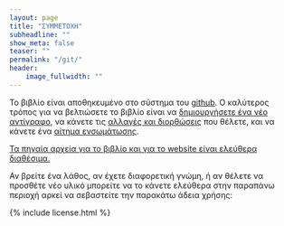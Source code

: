 ```yaml
---
layout: page
title: "ΣΥΜΜΕΤΟΧΗ"
subheadline: ""
show_meta: false
teaser: ""
permalink: "/git/"
header:
    image_fullwidth: ""
---
```


Το βιβλίο είναι αποθηκευμένο στο σύστημα του [github](http://www.github.com). Ο καλύτερος τρόπος για να βελτιώσετε το βιβλίο είναι να [δημιουργήσετε ένα νέο αντίγραφο](https://guides.github.com/activities/forking/), να κάνετε τις [αλλαγές και διορθώσεις](https://guides.github.com/introduction/flow/) που θέλετε, και να κάνετε ένα [αίτημα ενσωμάτωσης](https://guides.github.com/activities/hello-world/#pr).

[Τα πηγαία αρχεία για το βιβλίο και για το website είναι ελεύθερα διαθέσιμα.](https://github.com/pibook/gr)

Αν βρείτε ένα λάθος, αν έχετε διαφορετική γνώμη, ή αν θέλετε να προσθέτε νέο υλικό μπορείτε να το κάνετε ελεύθερα στην παραπάνω περιοχή αρκεί να σεβαστείτε την παρακάτω άδεια χρήσης:

{% include license.html %}
